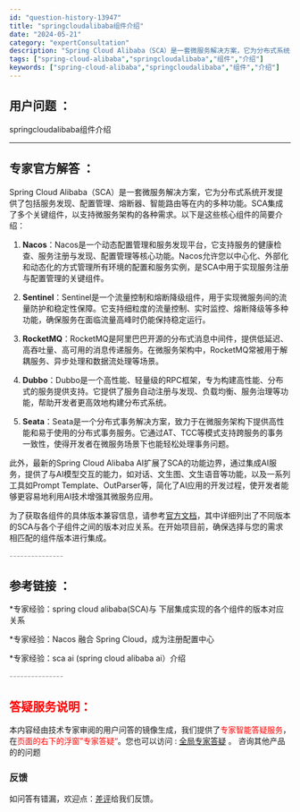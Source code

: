 ```yaml
---
id: "question-history-13947"
title: "springcloudalibaba组件介绍"
date: "2024-05-21"
category: "expertConsultation"
description: "Spring Cloud Alibaba（SCA）是一套微服务解决方案，它为分布式系统开发提供了包括服务发现、配置管理、熔断器、智能路由等在内的多种功能。SCA集成了多个关键组件，以支持微服务架构的各种需求。以下是这些核心组件的简要介绍：1. **Nacos**：Nacos是一个动态配置管理和服务发"
tags: ["spring-cloud-alibaba","springcloudalibaba","组件","介绍"]
keywords: ["spring-cloud-alibaba","springcloudalibaba","组件","介绍"]
---
```


## 用户问题 ： 
 springcloudalibaba组件介绍  

---------------
## 专家官方解答 ：

Spring Cloud Alibaba（SCA）是一套微服务解决方案，它为分布式系统开发提供了包括服务发现、配置管理、熔断器、智能路由等在内的多种功能。SCA集成了多个关键组件，以支持微服务架构的各种需求。以下是这些核心组件的简要介绍：

1. **Nacos**：Nacos是一个动态配置管理和服务发现平台，它支持服务的健康检查、服务注册与发现、配置管理等核心功能。Nacos允许您以中心化、外部化和动态化的方式管理所有环境的配置和服务实例，是SCA中用于实现服务注册与配置管理的关键组件。

2. **Sentinel**：Sentinel是一个流量控制和熔断降级组件，用于实现微服务间的流量防护和稳定性保障。它支持细粒度的流量控制、实时监控、熔断降级等多种功能，确保服务在面临流量高峰时仍能保持稳定运行。

3. **RocketMQ**：RocketMQ是阿里巴巴开源的分布式消息中间件，提供低延迟、高吞吐量、高可用的消息传递服务。在微服务架构中，RocketMQ常被用于解耦服务、异步处理和数据流处理等场景。

4. **Dubbo**：Dubbo是一个高性能、轻量级的RPC框架，专为构建高性能、分布式的服务提供支持。它提供了服务自动注册与发现、负载均衡、服务治理等功能，帮助开发者更高效地构建分布式系统。

5. **Seata**：Seata是一个分布式事务解决方案，致力于在微服务架构下提供高性能和易于使用的分布式事务服务。它通过AT、TCC等模式支持跨服务的事务一致性，使得开发者在微服务场景下也能轻松处理事务问题。

此外，最新的Spring Cloud Alibaba AI扩展了SCA的功能边界，通过集成AI服务，提供了与AI模型交互的能力，如对话、文生图、文生语音等功能，以及一系列工具如Prompt Template、OutParser等，简化了AI应用的开发过程，使开发者能够更容易地利用AI技术增强其微服务应用。

为了获取各组件的具体版本兼容信息，请参考[官方文档](https://sca.aliyun.com/docs/2023/overview/version-explain/)，其中详细列出了不同版本的SCA与各个子组件之间的版本对应关系。在开始项目前，确保选择与您的需求相匹配的组件版本进行集成。


<font color="#949494">---------------</font> 


## 参考链接 ：

*专家经验：spring cloud alibaba(SCA)与 下层集成实现的各个组件的版本对应关系 
 
 *专家经验：Nacos 融合 Spring Cloud，成为注册配置中心 
 
 *专家经验：sca ai (spring cloud alibaba ai）介绍 


 <font color="#949494">---------------</font> 
 


## <font color="#FF0000">答疑服务说明：</font> 

本内容经由技术专家审阅的用户问答的镜像生成，我们提供了<font color="#FF0000">专家智能答疑服务</font>，在<font color="#FF0000">页面的右下的浮窗”专家答疑“</font>。您也可以访问 : [全局专家答疑](https://answer.opensource.alibaba.com/docs/intro) 。 咨询其他产品的的问题

### 反馈
如问答有错漏，欢迎点：[差评](https://ai.nacos.io/user/feedbackByEnhancerGradePOJOID?enhancerGradePOJOId=13952)给我们反馈。
